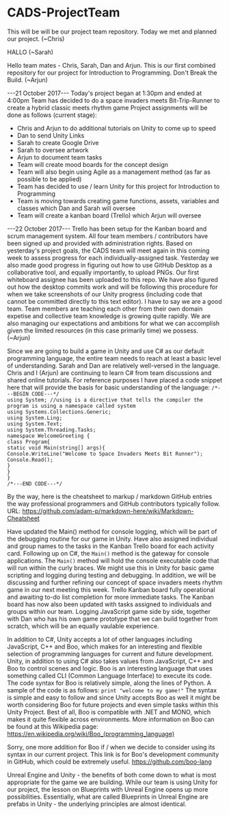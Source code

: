 # CADS-ProjectTeam

This will be will be our project team repository.  Today we met and planned our project. (~Chris)

HALLO (~Sarah)

Hello team mates - Chris, Sarah, Dan and Arjun. This is our first combined repository for our project for Introduction to Programming. Don't Break the Build. (~Arjun)


---21 October 2017---
Today's project began at 1:30pm and ended at 4:00pm
Team has decided to do a space invaders meets Bit-Trip-Runner to create a hybrid classic meets rhythm game
Project assignments will be done as follows (current stage):
- Chris and Arjun to do additional tutorials on Unity to come up to speed
- Dan to send Unity Links
- Sarah to create Google Drive
- Sarah to oversee artwork
- Arjun to document team tasks
- Team will create mood boards for the concept design
- Team will also begin using Agile as a management method (as far as possible to be applied)
- Team has decided to use / learn Unity for this project for Introduction to Programming
- Team is moving towards creating game functions, assets, variables and classes which Dan and Sarah will oversee
- Team will create a kanban board (Trello) which Arjun will oversee


---22 October 2017---
Trello has been setup for the Kanban board and scrum management system. All four team members / contributors have been signed up and provided with administration rights. Based on yesterday's project goals, the CADS team will meet again in this coming week to assess progress for each individually-assigned task. Yesterday we also made good progress in figuring out how to use GitHub Desktop as a collaborative tool, and equally importantly, to upload PNGs. Our first whiteboard assignee has been uploaded to this repo. We have also figured out how the desktop commits work and will be following this procedure for when we take screenshots of our Unity progress (including code that cannot be committed directly to this text editor). I have to say we are  a good team. Team members are teaching each other from their own domain expetise and collective team knowledge is growing quite rapidly. We are also managing our expectations and ambitions for what we can accomplish given the limited resources (in this case primarily time) we possess. (~Arjun)


Since we are going to build a game in Unity and use C# as our default programming language, the entire team needs to reach at least a basic level of understanding. Sarah and Dan are relatively well-versed in the language. Chris and I (Arjun) are continuing to learn C# from team discussions and shared online tutorials. For reference purposes I have placed a code snippet here that will provide the basis for basic understanding of the language:
`/*---BEGIN CODE---*/`<br/>
`using System; //using is a directive that tells the compiler the program is using a namespace called system`<br/>
`using Systems.Collections.Generic;`<br/>
`using System.Ling;`<br/>
`using System.Text;`<br/>
`using System.Threading.Tasks;`<br/>
`namespace WelcomeGreeting {`<br/>
`class Program{`<br/>
`static void Main(string[] args){`<br/>
`Console.WriteLine("Welcome to Space Invaders Meets Bit Runner");`<br/>
`Console.Read();`<br/>
`}`<br/>
`}`<br/>
`}`<br/>
`/*---END CODE---*/`<br/>

By the way, here is the cheatsheet to markup / markdown GitHub entries the way professional programmers and GitHub contributors typically follow. URL: https://github.com/adam-p/markdown-here/wiki/Markdown-Cheatsheet

Have updated the Main() method for console logging, which will be part of the debugging routine for our game in Unity. Have also assigned individual and group names to the tasks in the Kanban Trello board for each activity card. Following up on C#, the `Main()` method is the gateway for console applications. The `Main()` method will hold the console executable code that will run within the curly braces. We might use this in Unity for basic game scripting and logging during testing and debugging. In addition, we will be discussing and further refining our concept of space invaders meets rhythm game in our next meeting this week. Trello Kanban board fully operational and awaiting to-do list completion for more immediate tasks. The Kanban board has now also been updated with tasks assigned to individuals and groups within our team. Logging JavaScript game side by side, together with Dan who has his own game prototype that we can build together from scratch, which will be an equally vaulable experience.

In addition to C#, Unity accepts a lot of other languages including JavaScript, C++ and Boo, which makes for an interesting and flexible selection of programming languages for current and future development. Unity, in addition to using C# also takes values from JavaScript, C++ and Boo to control scenes and logic. Boo is an interesting language that uses something called CLI (Common Language Interface) to execute its code. The code syntax for Boo is relatively simple, along the lines of Python. A sample of the code is as follows: `print "welcome to my game!"` The syntax is simple and easy to follow and since Unity accepts Boo as well it might be worth considering Boo for future projects and even simple tasks within this Unity Project. Best of all, Boo is compatible with .NET and MONO, which makes it quite flexible across environments. More information on Boo can be found at this Wikipedia page: https://en.wikipedia.org/wiki/Boo_(programming_language)

Sorry, one more addition for Boo if / when we decide to consider using its syntax in our current project. This link is for Boo's development community in GitHub, which could be extremely useful. https://github.com/boo-lang

Unreal Engine and Unity - the benefits of both come down to what is most appropriate for the game we are building. While our team is using Unity for our project, the lesson on Blueprints with Unreal Engine opens up more possibilities. Essentially, what are called Blueprints in Unreal Engine are prefabs in Unity - the underlying principles are almost identical.
